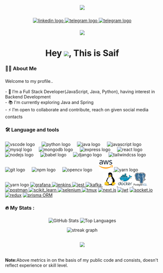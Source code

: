 <div align="center">
  <img height="150" src="https://media.giphy.com/media/Dh5q0sShxgp13DwrvG/giphy.gif"  />
</div>

###

<div align="center">
  <a href="https://www.linkedin.com/in/saifkhan-rkp/" target="_blank">
    <img src="https://img.shields.io/static/v1?message=LinkedIn&logo=linkedin&label=&color=0077B5&logoColor=white&labelColor=&style=for-the-badge" height="25" alt="linkedin logo"  />
  </a>
  <a href="http://t.me/TheRisingSword" target="_blank">
    <img src="https://img.shields.io/static/v1?message=Telegram&logo=telegram&label=&color=2CA5E0&logoColor=white&labelColor=&style=for-the-badge" height="25" alt="telegram logo"  />
  </a>
  <a href="mailto:saifkhan.rkp@gmail.com" target="_blank">
    <img src="https://img.shields.io/static/v1?message=gmail&logo=gmail&label=&color=0077B5&logoColor=red&labelColor=&style=for-the-badge" height="25" alt="telegram logo"  />
  </a>
</div>

###

<div align="center">
  <img src="https://visitor-badge.laobi.icu/badge?page_id=Saifkhan-rkp.temp"  />
</div>

###

<h1 align="center">Hey <img src="https://raw.githubusercontent.com/MartinHeinz/MartinHeinz/master/wave.gif" width="30px">, This is Saif</h1>

###

<h3 align="left">👩‍💻  About Me</h3>

###

<p align="left">Welcome to my profile..  <br><br>- 🔭 I’m a Full Stack Developer(JavaScript, Java, Python), having interest in Backend Development<br>- 📚 I'm currently exploring Java and Spring <br>- ⚡ I'm open to collaborate and contribute, reach on given social media contacts  </p>

###

<h3 align="left">🛠 Language and tools</h3>

###

<div align="left">
  <img src="https://cdn.jsdelivr.net/gh/devicons/devicon/icons/vscode/vscode-original.svg" height="40" alt="vscode logo"  />
  <img width="14" />
  <img src="https://cdn.jsdelivr.net/gh/devicons/devicon/icons/python/python-original.svg" height="46" alt="python logo"  />
  <img width="14" />
  <img src="https://cdn.jsdelivr.net/gh/devicons/devicon/icons/java/java-original.svg" height="46" alt="java logo"  />
  <img width="14" />
  <img src="https://cdn.jsdelivr.net/gh/devicons/devicon/icons/javascript/javascript-original.svg" height="46" alt="javascript logo"  />
  <img width="14" />
  <img src="https://cdn.jsdelivr.net/gh/devicons/devicon/icons/mysql/mysql-original.svg" height="46" alt="mysql logo"  />
  <img width="14" />
  <img src="https://cdn.jsdelivr.net/gh/devicons/devicon/icons/mongodb/mongodb-original.svg" height="46" alt="mongodb logo"  />
  <img width="14" />
  <img src="https://cdn.jsdelivr.net/gh/devicons/devicon/icons/express/express-original.svg" height="46" alt="express logo"  />
  <img width="14" />
  <img src="https://cdn.jsdelivr.net/gh/devicons/devicon/icons/react/react-original.svg" height="46" alt="react logo"  />
  <img width="14" />
  <img src="https://cdn.jsdelivr.net/gh/devicons/devicon/icons/nodejs/nodejs-original.svg" height="46" alt="nodejs logo"  />
  <img width="14" />
  <img src="https://cdn.jsdelivr.net/gh/devicons/devicon/icons/babel/babel-original.svg" height="46" alt="babel logo"  />
  <img width="14" />
  <img src="https://cdn.jsdelivr.net/gh/devicons/devicon/icons/django/django-plain.svg" height="46" alt="django logo"  />
  <img width="14" />
  <img src="https://cdn.jsdelivr.net/gh/devicons/devicon/icons/tailwindcss/tailwindcss-original-wordmark.svg" height="46" alt="tailwindcss logo"  />
  <img width="14" />
  <img src="https://cdn.jsdelivr.net/gh/devicons/devicon/icons/git/git-original.svg" height="46" alt="git logo"  />
  <img width="14" />
  <img src="https://cdn.jsdelivr.net/gh/devicons/devicon/icons/npm/npm-original-wordmark.svg" height="46" alt="npm logo"  />
  <img width="14" />
  <img src="https://cdn.jsdelivr.net/gh/devicons/devicon/icons/opencv/opencv-original.svg" height="46" alt="opencv logo"  />
  <img width="14" />
  <a href="https://aws.amazon.com" target="_blank" rel="noreferrer"> <img src="https://raw.githubusercontent.com/devicons/devicon/master/icons/amazonwebservices/amazonwebservices-original-wordmark.svg" alt="aws" width="46" height="46"/> </a>
  <img src="https://cdn.jsdelivr.net/gh/devicons/devicon/icons/yarn/yarn-original.svg" height="46" alt="yarn logo"  />
  <img src="https://static.cdnlogo.com/logos/s/91/spring.svg" height="40" alt="yarn logo"  />
 <a href="https://grafana.com" target="_blank" rel="noreferrer"> <img src="https://www.vectorlogo.zone/logos/grafana/grafana-icon.svg" alt="grafana" width="46" height="46"/> </a> <a href="https://www.jenkins.io" target="_blank" rel="noreferrer"> <img src="https://www.vectorlogo.zone/logos/jenkins/jenkins-icon.svg" alt="jenkins" width="46" height="46"/> </a> <a href="https://jestjs.io" target="_blank" rel="noreferrer"> <img src="https://www.vectorlogo.zone/logos/jestjsio/jestjsio-icon.svg" alt="jest" width="46" height="46"/> </a> <a href="https://kafka.apache.org/" target="_blank" rel="noreferrer"> <img src="https://www.vectorlogo.zone/logos/apache_kafka/apache_kafka-icon.svg" alt="kafka" width="46" height="46"/> </a> <a href="https://www.linux.org/" target="_blank" rel="noreferrer"> <img src="https://raw.githubusercontent.com/devicons/devicon/master/icons/linux/linux-original.svg" alt="linux" width="46" height="46"/> </a> 
 <a href="https://www.docker.com/" target="_blank" rel="noreferrer"> <img src="https://raw.githubusercontent.com/devicons/devicon/master/icons/docker/docker-original-wordmark.svg" alt="docker" width="46" height="46"/> </a>
 <a href="https://www.postgresql.org" target="_blank" rel="noreferrer"> <img src="https://raw.githubusercontent.com/devicons/devicon/master/icons/postgresql/postgresql-original-wordmark.svg" alt="postgresql" width="46" height="46"/> </a> <a href="https://postman.com" target="_blank" rel="noreferrer"> <img src="https://www.vectorlogo.zone/logos/getpostman/getpostman-icon.svg" alt="postman" width="46" height="46"/> </a> <a href="https://scikit-learn.org/" target="_blank" rel="noreferrer"> <img src="https://upload.wikimedia.org/wikipedia/commons/0/05/Scikit_learn_logo_small.svg" alt="scikit_learn" width="46" height="46"/> </a> <a href="https://www.selenium.dev" target="_blank" rel="noreferrer"> <img src="https://raw.githubusercontent.com/detain/svg-logos/780f25886640cef088af994181646db2f6b1a3f8/svg/selenium-logo.svg" alt="selenium" width="46" height="46"/> </a>
 <a href="https://cdnlogo.com/logo/tmux_132906.html"><img alt="tmux" src="https://static.cdnlogo.com/logos/t/93/tmux.svg" height="40" width="40"></a>
 <a href="https://nextjs.org/"><img alt="next.js" src="https://static.cdnlogo.com/logos/n/80/next-js.svg" width="46" height="46"></a>
<a href="https://jwt.io/"><img alt="jwt" src="https://static.cdnlogo.com/logos/j/20/jwt.svg" width="46" height="46"></a>
<a href="https://socket.io/"><img alt="socket.io" src="https://static.cdnlogo.com/logos/s/14/socket-io.svg" width="46" height="46"></a>
<a href="https://redux.js.org/"><img alt="redux" src="https://static.cdnlogo.com/logos/r/69/redux.svg" width="46" height="46"></a>
<a href="https://www.prisma.io/"><img alt="prisma ORM" src="https://static.cdnlogo.com/logos/p/67/prisma.svg" width="46" height="46"></a>
</div>

###

<h3 align="left">🔥   My Stats :</h3>

###

<p align="center" style="{display:'flex'; flex-direction:row';}">
  <img src="https://github-readme-stats.vercel.app/api?username=Saifkhan-rkp&show_icons=true&theme=radical" alt="GitHub Stats" />
    <img src="https://github-readme-stats.vercel.app/api/top-langs/?username=Saifkhan-rkp&layout=compact&theme=radical" alt="Top Languages" />
</p>
<div align="center">
  <img src="https://streak-stats.demolab.com/?user=Saifkhan-rkp&locale=en&mode=daily&theme=radical&hide_border=false&border_radius=5&order=3" height="220" alt="streak graph"  />
</div>
<br />
<p align="center">
<img width="830" src="https://github-readme-activity-graph.vercel.app/graph?username=Saifkhan-rkp&bg_color=21232a&color=a8eeff&line=61dafb&point=f0fcff&area=true&hide_border=false" />
</p>

<br/>
<b>Note:</b>Above metrics in on the basis of my public code and consists, doesn't reflect experience or skill level.

###
